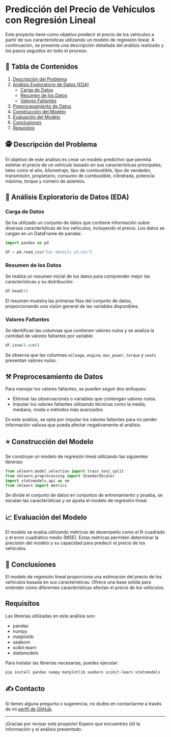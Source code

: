 # Predicción del Precio de Vehículos con Regresión Lineal

Este proyecto tiene como objetivo predecir el precio de los vehículos a partir de sus características utilizando un modelo de regresión lineal. A continuación, se presenta una descripción detallada del análisis realizado y los pasos seguidos en todo el proceso.

## 📖 Tabla de Contenidos
1. [Descripción del Problema](#descripción-del-problema)
2. [Análisis Exploratorio de Datos (EDA)](#análisis-exploratorio-de-datos-eda)
   - [Carga de Datos](#carga-de-datos)
   - [Resumen de los Datos](#resumen-de-los-datos)
   - [Valores Faltantes](#valores-faltantes)
3. [Preprocesamiento de Datos](#preprocesamiento-de-datos)
4. [Construcción del Modelo](#construcción-del-modelo)
5. [Evaluación del Modelo](#evaluación-del-modelo)
6. [Conclusiones](#conclusiones)
7. [Requisitos](#requisitos)

## 🕵️ Descripción del Problema

El objetivo de este análisis es crear un modelo predictivo que permita estimar el precio de un vehículo basado en sus características principales, tales como el año, kilometraje, tipo de combustible, tipo de vendedor, transmisión, propietario, consumo de combustible, cilindrada, potencia máxima, torque y número de asientos.

## 🔎 Análisis Exploratorio de Datos (EDA)

### Carga de Datos

Se ha utilizado un conjunto de datos que contiene información sobre diversas características de los vehículos, incluyendo el precio. Los datos se cargan en un DataFrame de pandas:

```python
import pandas as pd

df = pd.read_csv("Car details v3.csv")
```

### Resumen de los Datos

Se realiza un resumen inicial de los datos para comprender mejor las características y su distribución:

```python
df.head(5)
```

El resumen muestra las primeras filas del conjunto de datos, proporcionando una visión general de las variables disponibles.

### Valores Faltantes

Se identifican las columnas que contienen valores nulos y se analiza la cantidad de valores faltantes por variable:

```python
df.isna().sum()
```

Se observa que las columnas `mileage`, `engine`, `max_power`, `torque` y `seats` presentan valores nulos.

## ⚒️ Preprocesamiento de Datos

Para manejar los valores faltantes, se pueden seguir dos enfoques:
- Eliminar las observaciones o variables que contengan valores nulos.
- Imputar los valores faltantes utilizando técnicas como la media, mediana, moda o métodos más avanzados

En este análisis, se opta por imputar los valores faltantes para no perder información valiosa que pueda afectar negativamente el análisis.

## ⭐ Construcción del Modelo

Se construye un modelo de regresión lineal utilizando las siguientes librerías:

```python
from sklearn.model_selection import train_test_split
from sklearn.preprocessing import StandardScaler
import statsmodels.api as sm
from sklearn import metrics
```

Se divide el conjunto de datos en conjuntos de entrenamiento y prueba, se escalan las características y se ajusta el modelo de regresión lineal.

## 📈 Evaluación del Modelo

El modelo se evalúa utilizando métricas de desempeño como el R-cuadrado y el error cuadrático medio (MSE). Estas métricas permiten determinar la precisión del modelo y su capacidad para predecir el precio de los vehículos.

## 🏁 Conclusiones

El modelo de regresión lineal proporciona una estimación del precio de los vehículos basada en sus características. Ofrece una base sólida para entender cómo diferentes características afectan el precio de los vehículos.

## Requisitos

Las librerías utilizadas en este análisis son:

- pandas
- numpy
- matplotlib
- seaborn
- scikit-learn
- statsmodels

Para instalar las librerías necesarias, puedes ejecutar:

```bash
pip install pandas numpy matplotlib seaborn scikit-learn statsmodels
```

## ✍️ Contacto

Si tienes alguna pregunta o sugerencia, no dudes en contactarme a través de mi [perfil de GitHub](https://github.com/Andersoncrs).

---

¡Gracias por revisar este proyecto! Espero que encuentres útil la información y el análisis presentado.
